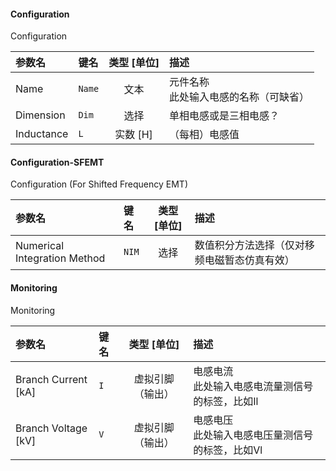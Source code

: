 <!--
DO NOT EDIT THIS FILE DIRECTLY.
This file is generated by tools/comp-docs.js.
All changes will be overwritten by regeneration.
-->

<slot class="model-parameters">

#### Configuration

Configuration

| 参数名 | 键名 | 类型 [单位] | 描述 |
|:------ |:---- |:-----------:|:---- |
| Name | `Name` | 文本 | 元件名称 <br> 此处输入电感的名称（可缺省） |
| Dimension | `Dim` | 选择 | 单相电感或是三相电感？ |
| Inductance | `L` | 实数 [H] | （每相）电感值 |

#### Configuration\-SFEMT

Configuration (For Shifted Frequency EMT)

| 参数名 | 键名 | 类型 [单位] | 描述 |
|:------ |:---- |:-----------:|:---- |
| Numerical Integration Method | `NIM` | 选择 | 数值积分方法选择（仅对移频电磁暂态仿真有效） |

#### Monitoring

Monitoring

| 参数名 | 键名 | 类型 [单位] | 描述 |
|:------ |:---- |:-----------:|:---- |
| Branch Current \[kA\] | `I` | 虚拟引脚（输出） | 电感电流 <br> 此处输入电感电流量测信号的标签，比如Il |
| Branch Voltage \[kV\] | `V` | 虚拟引脚（输出） | 电感电压 <br> 此处输入电感电压量测信号的标签，比如Vl |


</slot>
